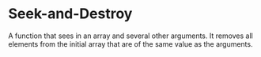 # Seek-and-Destroy
A function that sees in an array and several other arguments. It removes all elements from the initial array that are of the same value as the arguments.
